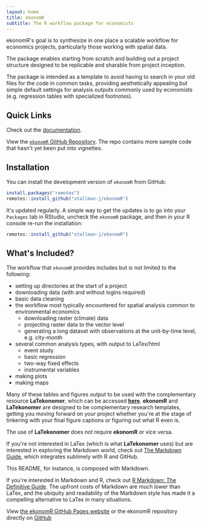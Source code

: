 ```yaml
---
layout: home
title: ekonomR
subtitle: The R workflow package for economists
---
```



ekonomR's goal is to synthesize in one place a scalable workflow for economics projects, particularly those working with spatial data.

The package enables starting from scratch and building out a project structure designed to be replicable and sharable from project inception. 
    
The package is intended as a template to avoid having to search in your old files for the code in common tasks, providing aesthetically appealing but simple default settings for analysis outputs commonly used by economists (e.g. regression tables with specialized footnotes). 

## Quick Links

Check out the [documentation](https://stallman-j.github.io/ekonomR/documentation/documentation/).

View the [`ekonomR` GitHub Repository](https://github.com/stallman-j/ekonomR). The repo contains more sample code that hasn't yet been put into vignettes.


## Installation

You can install the development version of `ekonomR` from GitHub:

``` r
install.packages("remotes")
remotes::install_github("stallman-j/ekonomR")
```

It's updated regularly. A simple way to get the updates is to go into your `Packages` tab in RStudio, uncheck the `ekonomR` package, and then in your R console re-run the installation:

``` r
remotes::install_github("stallman-j/ekonomR")
```

## What's Included?

The workflow that `ekonomR` provides includes but is not limited to the following:

- setting up directories at the start of a project
- downloading data (with and without logins required)
- basic data cleaning
- the workflow most typically encountered for spatial analysis common to environmental economics
    - downloading raster (climate) data
    - projecting raster data to the vector level
    - generating a long dataset with observations at the unit-by-time level, e.g. city-month
- several common analysis types, with output to LaTex/html
    - event study
    - basic regression
    - two-way fixed effects
    - instrumental variables
- making plots
- making maps

Many of these tables and figures output to be used with the complementary resource **LaTekonomer**, which can be accessed [**here**](https://stallman-j.github.io/LaTekonomer).  **ekonomR** and **LaTekonomer**  are designed to be complementary research templates, getting you moving forward on your project whether you're at the stage of tinkering with your final figure captions or figuring out what R even is.

The use of **LaTekonomer** does not require **ekonomR** or vice versa.

If you're not interested in LaTex (which is what **LaTekonomer** uses) but are interested in exploring the Markdown world, check out [The Markdown Guide](https://www.markdownguide.org/book/), which integrates sublimely with R and GitHub. 

This README, for instance, is composed with Markdown. 

If you're interested in Markdown and R, check out [R Markdown: The Definitive Guide](https://bookdown.org/yihui/rmarkdown/). The upfront costs of Markdown are much lower than LaTex, and the ubiquity and readability of the Markdown style has made it a compelling alternative to LaTex in many situations.

View [the ekonomR GitHub Pages website](https://stallman-j.github.io/ekonomR) or the ekonomR repository directly on [GitHub](https://github.com/stallman-j/ekonomR)
